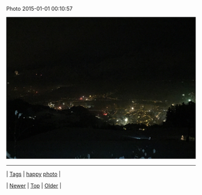 <!--
title: Photo 2015-01-01 00
date: 2020-06-28T15:27:00.058Z
tags: happy, photo
-->


Photo 2015-01-01 00:10:57

![](106751742924-0.jpg)

<!--BOTTOM-POST-NAVIGATION-->
---

| [Tags](tags.md) | [happy](tag-happy.md) [photo](tag-photo.md) |

| [Newer](106608606349.md) | [Top](index.md) | [Older](106752731784.md) |